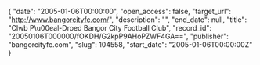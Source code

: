 {
  "date": "2005-01-06T00:00:00", 
  "open_access": false, 
  "target_url": "http://www.bangorcityfc.com/", 
  "description": "", 
  "end_date": null, 
  "title": "Clwb P\u00eal-Droed Bangor City Football Club", 
  "record_id": "20050106T000000/fOKDH/G2kpP9AHoPZWF4GA==", 
  "publisher": "bangorcityfc.com", 
  "slug": 104558, 
  "start_date": "2005-01-06T00:00:00Z"
}

